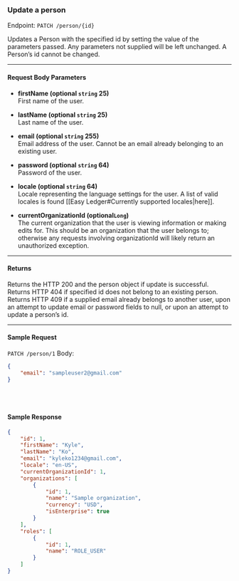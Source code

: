 ### Update a person
Endpoint: `PATCH /person/{id}`

Updates a Person with the specified id by setting the value of the parameters passed. Any parameters not supplied will be left unchanged. A Person’s id cannot be changed.
___
#### Request Body Parameters
- **firstName (optional `string` 25)**<br/>
First name of the user.

- **lastName (optional `string` 25)**<br/>
Last name of the user.

- **email (optional `string` 255)**<br/>
Email address of the user. Cannot be an email already belonging to an existing user.

- **password (optional `string` 64)**<br/>
Password of the user. 

- **locale (optional `string` 64)** <br/>
Locale representing the language settings for the user. A list of valid locales is found [[Easy Ledger#Currently supported locales|here]].

- **currentOrganizationId (optional`Long`)**<br/>
The current organization that the user is viewing information or making edits for. This should be an organization that the user belongs to; otherwise any requests involving organizationId will likely return an unauthorized exception.
___
#### Returns
Returns the HTTP 200 and the person object if update is successful. Returns HTTP 404 if specified id does not belong to an existing person. Returns HTTP 409 if a supplied email already belongs to another user, upon an attempt to update email or password fields to null, or upon an attempt to update a person’s id.
___
#### Sample Request
`PATCH /person/1`
Body:
``` json
{
    "email": "sampleuser2@gmail.com"
}
```
<br />
<br />

#### Sample Response
```json
{
    "id": 1,
    "firstName": "Kyle",
    "lastName": "Ko",
    "email": "kyleko1234@gmail.com",
    "locale": "en-US",
    "currentOrganizationId": 1,
    "organizations": [
        {
            "id": 1,
            "name": "Sample organization",
            "currency": "USD",
            "isEnterprise": true
        }
    ],
    "roles": [
        {
            "id": 1,
            "name": "ROLE_USER"
        }
    ]
}
```





